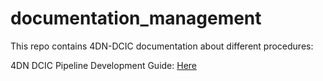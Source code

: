 # documentation_management

This repo contains 4DN-DCIC documentation about different procedures:

4DN DCIC Pipeline Development Guide: [Here](https://4dn-pipelines-guide.readthedocs.io/en/latest/)
